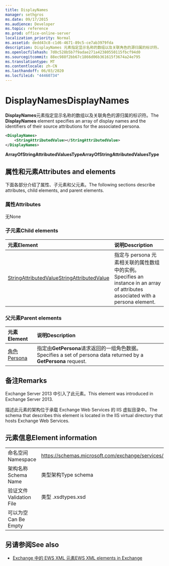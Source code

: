 ```yaml
---
title: DisplayNames
manager: sethgros
ms.date: 09/17/2015
ms.audience: Developer
ms.topic: reference
ms.prod: office-online-server
localization_priority: Normal
ms.assetid: dedd43c8-c1d6-4671-89c5-ce7ab3979fda
description: DisplayNames 元素指定显示名称的数组以及关联角色的源归属的标识符。
ms.openlocfilehash: 7d0c528b5b7f9adae271a42380550115fbcf94d0
ms.sourcegitcommit: 88ec988f2bb67c1866d06b361615f3674a24e795
ms.translationtype: MT
ms.contentlocale: zh-CN
ms.lasthandoff: 06/03/2020
ms.locfileid: "44460734"
---
```

# <a name="displaynames"></a><span data-ttu-id="40009-103">DisplayNames</span><span class="sxs-lookup"><span data-stu-id="40009-103">DisplayNames</span></span>

<span data-ttu-id="40009-104">**DisplayNames**元素指定显示名称的数组以及关联角色的源归属的标识符。</span><span class="sxs-lookup"><span data-stu-id="40009-104">The **DisplayNames** element specifies an array of display names and the identifiers of their source attributions for the associated persona.</span></span> 
  
```xml
<DisplayNames>
    <StringAttributedValue></StringAttributedValue>
</DisplayNames>
```

 <span data-ttu-id="40009-105">**ArrayOfStringAttributedValuesType**</span><span class="sxs-lookup"><span data-stu-id="40009-105">**ArrayOfStringAttributedValuesType**</span></span>
## <a name="attributes-and-elements"></a><span data-ttu-id="40009-106">属性和元素</span><span class="sxs-lookup"><span data-stu-id="40009-106">Attributes and elements</span></span>

<span data-ttu-id="40009-107">下面各部分介绍了属性、子元素和父元素。</span><span class="sxs-lookup"><span data-stu-id="40009-107">The following sections describe attributes, child elements, and parent elements.</span></span>
  
### <a name="attributes"></a><span data-ttu-id="40009-108">属性</span><span class="sxs-lookup"><span data-stu-id="40009-108">Attributes</span></span>

<span data-ttu-id="40009-109">无</span><span class="sxs-lookup"><span data-stu-id="40009-109">None</span></span>
  
### <a name="child-elements"></a><span data-ttu-id="40009-110">子元素</span><span class="sxs-lookup"><span data-stu-id="40009-110">Child elements</span></span>

|<span data-ttu-id="40009-111">**元素**</span><span class="sxs-lookup"><span data-stu-id="40009-111">**Element**</span></span>|<span data-ttu-id="40009-112">**说明**</span><span class="sxs-lookup"><span data-stu-id="40009-112">**Description**</span></span>|
|:-----|:-----|
|[<span data-ttu-id="40009-113">StringAttributedValue</span><span class="sxs-lookup"><span data-stu-id="40009-113">StringAttributedValue</span></span>](stringattributedvalue.md) <br/> |<span data-ttu-id="40009-114">指定与 persona 元素相关联的属性数组中的实例。</span><span class="sxs-lookup"><span data-stu-id="40009-114">Specifies an instance in an array of attributes associated with a persona element.</span></span>  <br/> |
   
### <a name="parent-elements"></a><span data-ttu-id="40009-115">父元素</span><span class="sxs-lookup"><span data-stu-id="40009-115">Parent elements</span></span>

|<span data-ttu-id="40009-116">**元素**</span><span class="sxs-lookup"><span data-stu-id="40009-116">**Element**</span></span>|<span data-ttu-id="40009-117">**说明**</span><span class="sxs-lookup"><span data-stu-id="40009-117">**Description**</span></span>|
|:-----|:-----|
|[<span data-ttu-id="40009-118">角色</span><span class="sxs-lookup"><span data-stu-id="40009-118">Persona</span></span>](persona.md) <br/> |<span data-ttu-id="40009-119">指定由**GetPersona**请求返回的一组角色数据。</span><span class="sxs-lookup"><span data-stu-id="40009-119">Specifies a set of persona data returned by a **GetPersona** request.</span></span>  <br/> |
   
## <a name="remarks"></a><span data-ttu-id="40009-120">备注</span><span class="sxs-lookup"><span data-stu-id="40009-120">Remarks</span></span>

<span data-ttu-id="40009-121">Exchange Server 2013 中引入了此元素。</span><span class="sxs-lookup"><span data-stu-id="40009-121">This element was introduced in Exchange Server 2013.</span></span>
  
<span data-ttu-id="40009-122">描述此元素的架构位于承载 Exchange Web Services 的 IIS 虚拟目录中。</span><span class="sxs-lookup"><span data-stu-id="40009-122">The schema that describes this element is located in the IIS virtual directory that hosts Exchange Web Services.</span></span>
  
## <a name="element-information"></a><span data-ttu-id="40009-123">元素信息</span><span class="sxs-lookup"><span data-stu-id="40009-123">Element information</span></span>

|||
|:-----|:-----|
|<span data-ttu-id="40009-124">命名空间</span><span class="sxs-lookup"><span data-stu-id="40009-124">Namespace</span></span>  <br/> |https://schemas.microsoft.com/exchange/services/2006/types  <br/> |
|<span data-ttu-id="40009-125">架构名称</span><span class="sxs-lookup"><span data-stu-id="40009-125">Schema Name</span></span>  <br/> |<span data-ttu-id="40009-126">类型架构</span><span class="sxs-lookup"><span data-stu-id="40009-126">Type schema</span></span>  <br/> |
|<span data-ttu-id="40009-127">验证文件</span><span class="sxs-lookup"><span data-stu-id="40009-127">Validation File</span></span>  <br/> |<span data-ttu-id="40009-128">类型 .xsd</span><span class="sxs-lookup"><span data-stu-id="40009-128">types.xsd</span></span>  <br/> |
|<span data-ttu-id="40009-129">可以为空</span><span class="sxs-lookup"><span data-stu-id="40009-129">Can Be Empty</span></span>  <br/> ||
   
## <a name="see-also"></a><span data-ttu-id="40009-130">另请参阅</span><span class="sxs-lookup"><span data-stu-id="40009-130">See also</span></span>

- [<span data-ttu-id="40009-131">Exchange 中的 EWS XML 元素</span><span class="sxs-lookup"><span data-stu-id="40009-131">EWS XML elements in Exchange</span></span>](ews-xml-elements-in-exchange.md)

